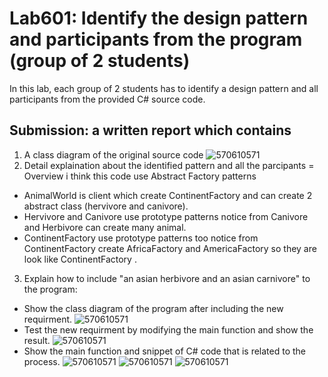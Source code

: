 # Lab601: Identify the design pattern and participants from the program (group of 2 students)

In this lab, each group of 2 students has to identify a design pattern and all participants 
from the provided C# source code. 

## Submission: a written report which contains

1. A class diagram of the original source code
![570610571](http://www.uppic.biz/images/2015/09/29/601.png)
2. Detail explaination about the identified pattern and all the parcipants
= Overview i think this code use Abstract  Factory patterns
 + AnimalWorld is client which  create ContinentFactory and can create 2 abstract class (hervivore and canivore).
 + Hervivore and Canivore use prototype patterns notice from Canivore and Herbivore can create many animal.
 + ContinentFactory use prototype patterns too notice from ContinentFactory create AfricaFactory and AmericaFactory so they are look like  ContinentFactory .
  

3. Explain how to include "an asian herbivore and an asian carnivore" to the program: 
  - Show the class diagram of the program after including the new requirment.
  ![570610571](http://www.uppic.biz/images/2015/09/29/601_a.png)
  - Test the new requirment by modifying the main function and show the result.
  ![570610571](http://www.uppic.biz/images/2015/09/29/output.jpg)
  - Show the main function and snippet of C# code that is related to the process.
  ![570610571](http://www.uppic.biz/images/2015/09/29/main.jpg)
  ![570610571](http://www.uppic.biz/images/2015/09/29/1.jpg)
  ![570610571](http://www.uppic.biz/images/2015/09/29/2.jpg)


